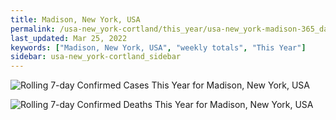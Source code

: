```yaml
---
title: Madison, New York, USA
permalink: /usa-new_york-cortland/this_year/usa-new_york-madison-365_days.html
last_updated: Mar 25, 2022
keywords: ["Madison, New York, USA", "weekly totals", "This Year"]
sidebar: usa-new_york-cortland_sidebar
---
```


![Rolling 7-day Confirmed Cases This Year for Madison, New York, USA](/covid_tracker/images/graphs/usa-new_york-madison-rolling_7_days_confirmed-365_days_graph.png)

![Rolling 7-day Confirmed Deaths This Year for Madison, New York, USA](/covid_tracker/images/graphs/usa-new_york-madison-rolling_7_days_deaths-365_days_graph.png)
